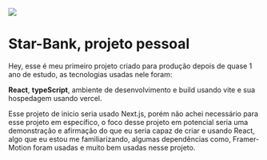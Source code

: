 ![](https://img.shields.io/badge/React-20232A?style=for-the-badge&logo=react&logoColor=61DAFB)

# Star-Bank, projeto pessoal

Hey, esse é meu primeiro projeto criado para produção depois de quase 1 ano de estudo, as tecnologias usadas nele foram:

**React**, **typeScript**, ambiente de desenvolvimento e build usando vite e sua hospedagem usando vercel.

Esse projeto de inicio seria usado Next.js, porém não achei necessário para esse projeto em específico, o foco desse projeto em potencial seria uma demonstração e afirmação do que eu seria capaz de criar
e usando React, algo que eu estou me familiarizando, algumas dependências como, Framer-Motion foram usadas e muito bem usadas nesse projeto.
